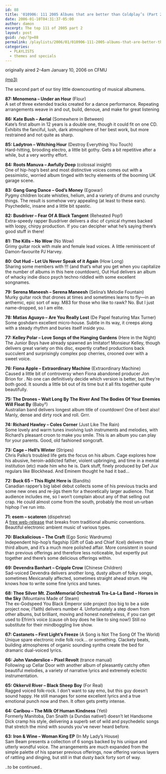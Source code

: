 ```yaml
---
id: 88
title: '010906: 111 2005 Albums that are better than Coldplay’s (Part 2)'
date: 2006-01-10T04:31:37-05:00
author: damon
excerpt: The top 111 of 2005 part 2
layout: post
guid: /wp/?p=88
permalink: /playlists/2006/01/010906-111-2005-albums-that-are-better-than-coldplays-part-2/
categories:
  - PLAYLISTS
  - themes and specials
---
```

originally aired 2-4am January 10, 2006 on CFMU

[(mp3)](https://storage.cloud.google.com/radioslipstream/radio/slipstream010906.mp3)

The second part of our tiny little downcounting of musical albumens.

**87: Menomena – Under an Hour** (Flour)  
A set of three extended tracks created for a dance performance. Repeating arrangements weave in and out, build, denoue, and make for great listening

**86: Kate Bush – Aerial** (Somewhere in Between)  
Kate’s first album in 12 years is a double one, though it could fit on one CD. Exhibits the fanciful, lush, dark atmosphere of her best work, but more restrained and not quite as sharp.

**85: Ladytron – Witching Hour** (Destroy Everything You Touch)  
Hard-hitting, brooding electro, a little bit gothy. Gets a bit repetitive after a while, but a very worthy effort.

**84: Roots Manuva – Awfully Deep** (colossal insight)  
One of hip-hop’s best and most distinctive voices comes out with a pessimistic, worried album tinged with techy elements of the booming UK garage scene.

**83: Gang Gang Dance – God’s Money** (Egowar)  
Pygmy children locate whistles, helium, and a variety of drums and crunchy things. The result is somehow very appealing (at least to these ears). Psychedelic, insane and a little bit spastic.

**82: Busdriver – Fear Of A Black Tangent** (Reheated Pop!)  
Extra-speedy rapper Busdriver delivers a disc of cynical rhymes backed with loopy, chirpy production. If you can decipher what he’s saying there’s good stuff in there!

**81: The Kills – No Wow** (No Wow)  
Grimy guitar rock with male and female lead voices. A little reminiscent of Damon-favourite PJ Harvey.

**80: Out Hud – Let Us Never Speak of it Again** (How Long)  
Sharing some members with !!! (and that’s what you get when you capitalize the number of albums in this here countdown), Out Hud delivers an album of whacky indie disco psych techno riddled with some excellent songnames.

**79: Serena Maneesh – Serena Maneesh** (Selina’s Melodie Fountain)  
Murky guitar rock that drones at times and sometimes learns to fly—in an anthemic, epic sort of way. M83 for those who like to rawk? No. But I just name-dropped, so I am elite.

**78: Matias Aguayo – Are You Really Lost** (De Papel featuring Max Turner)  
Some goshdarn excellent micro-house. Subtle in its way, it creeps along with a steady rhythm and buries itself inside you.

**77: Kelley Polar – Love Songs of the Hanging Gardens** (Here in the Night)  
The Junior Boys have already spawned an Imitator! Monsieur Kelley, though delivers great variety on this disc, expertly crafted productions back succulent and surprisingly complex pop cherries, crooned over with a sweet voice.

**76: Fiona Apple – Extraordinary Machine** (Extraordinary Machine)  
Caused a little bit of controversy when Fiona abandoned producer Jon Brion for . No one can definitively decide which version is better, but they’re both good. It sounds a little bit out of its time but it all fits together quite beautifully.

**75: The Drones – Wait Long By The River And The Bodies Of Your Enemies Will Float By** (Baby²)  
Australian band delivers longest album title of countdown! One of best also! Manly, dense and dirty rock and roll. Grrr.

**74: Richard Hawley – Coles Corner** (Just Like The Rain)  
Some lovely and warm tunes involving lush instruments and melodies, with Richard’s pleasant croon to make you smile. This is an album you can play for your parents. Good, old fashioned songcraft.

**73: Cage – Hell’s Winter** (Stripes)  
Chris Palko’s troubled life gets the focus on his album. Cage explores how his abusive, heroin-addicted father, violent upbringing, and time in a mental institution (etc) made him who he is. Dark stuff, finely produced by Def Jux regulars like Blockhead. And Eminem thought he had it bad…

**72: Buck 65 – This Right Here is** (Bandits)  
Canadian rapper’s big label debut collects some of his previous tracks and some new ones and re-jigs them for a theoretically larger audience. That audience includes me, so I won’t complain about any of that selling out crap. He could almost come from the south, probably the most un-urban hiphop I’ve run into.

**71: esem – scateren** (dispehrse)  
A [free web-release](http://dot.cult.bg/esem/scateren/) that breaks from traditional albumic conventions. Beautiful electronic ambient music of various types.

**70: Blackalicious – The Craft** (Ego Sonic Wardrums)  
Independent hip-hop’s flagship (Gift of Gab and Chief Xcel) delivers their third album, and it’s a much more polished affair. More consistent in sound than previous offerings and therefore less noticeable, but expertly put together and there’s some delicious offerings within.

**69: Devendra Banhart – Cripple Crow** (Chinese Children)  
Sad-voiced Devendra delivers another long, dusty album of folky songs, sometimes Mexicanally affected, sometimes straight ahead strum. He knows how to write some fine lyrics and tunes.

**68: Thee Silver Mt. ZionMemorial Orchestra& Tra-La-La Band – Horses in the Sky** (Mountains Made of Steam)  
The ex-Godspeed You Black Emperor side project (too big to be a side project now, i’faith) delivers number 4. Unfortunately a step down from other albums, but brilliant, moving and honest nonetheless, if you can get used to Efrim’s voice (cause oh boy does he like to sing now!) Still no substitute for their mindboggling live show.

**67: Castanets – First Light’s Freeze** (A Song is Not The Song Of The World)  
Unique spare electronic indie folk rock… or something. Clackety beats, building atmospheres of organic sounding synths create the bed for dramaric dual-voiced lyrics.

**66: John Vanderslice – Pixel Revolt** (trance manual)  
Following up Cellar Door with another album of pleasantly catchy often beautiful melodies, a variety of narrative lyrics and extremely eclectic instrumentation.

**65: Okkervil River – Black Sheep Boy** (For Real)  
Ragged voiced folk-rock. I don’t want to say emo, but this guy doesn’t sound happy. He still manages for some excellent lyrics and a true emotional punch now and then. It often gets pretty intense.

**64: Caribou – The Milk Of Human Kindness** (Yeti)  
Formerly Manitoba, Dan Snaith (a Dundas native!) doesn’t let Handsome Dick cramp his style, delivering a superb set of wild and psychedelic songs that stretch the mind with sounds you’ve never heard before.

**63: Iron & Wine – Woman King EP** (In My Lady’s House)  
Sam Beam presents a collection of 6 songs backed by his unique and utterly wondful voice. The arrangements are much expanded from the simple palette of his sparser previous offerings, now offering various layers of rattling and dinging, but still in that dusty back forty sort of way.

..to be continued..